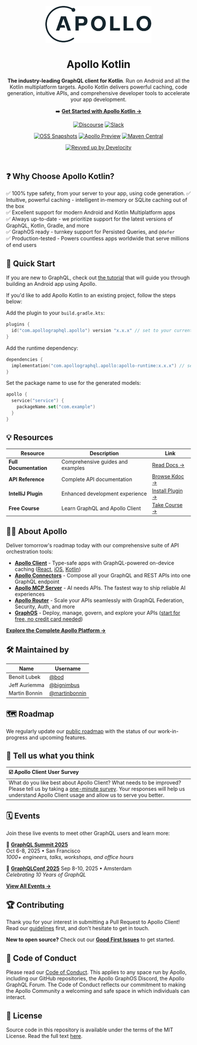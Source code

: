 <header>
  <div align="center">
    <a href="https://www.apollographql.com?utm_medium=github&utm_source=apollographql_apollo-kotlin&utm_campaign=readme"><img src="https://raw.githubusercontent.com/apollographql/apollo-client-devtools/main/assets/apollo-wordmark.svg" height="100" alt="Apollo Logo"></a>
  </div>
  <h1 align="center">Apollo Kotlin</h1>
 
**The industry-leading GraphQL client for Kotlin**. Run on Android and all the Kotlin multiplatform targets. Apollo Kotlin delivers powerful caching, code generation, intuitive APIs, and comprehensive developer tools to accelerate your app development.

➡️ [**Get Started with Apollo Kotlin →**](https://www.apollographql.com/docs/kotlin?utm_source=github&utm_medium=apollographql_apollo-kotlin&utm_campaign=readme)

  <div align="center">

[![Discourse](https://img.shields.io/discourse/topics?label=Discourse&server=https%3A%2F%2Fcommunity.apollographql.com&logo=discourse&color=467B95&style=flat-square)](http://community.apollographql.com/new-topic?category=Help&tags=mobile,client)
[![Slack](https://img.shields.io/static/v1?label=kotlinlang&message=apollo-kotlin&color=A97BFF&logo=slack&style=flat-square)](https://app.slack.com/client/T09229ZC6/C01A6KM1SBZ)

[![OSS Snapshots](https://img.shields.io/maven-metadata/v?metadataUrl=https%3A%2F%2Fs01.oss.sonatype.org%2Fcontent%2Frepositories%2Fsnapshots%2Fcom%2Fapollographql%2Fapollo%2Fapollo-api-jvm%2Fmaven-metadata.xml&style=flat-square&label=oss-snapshots&color=%2315252D
)](https://s01.oss.sonatype.org/content/repositories/snapshots/com/apollographql/apollo/)
[![Apollo Preview](https://img.shields.io/maven-metadata/v?metadataUrl=https%3A%2F%2Fstorage.googleapis.com%2Fapollo-previews%2Fm2%2Fcom%2Fapollographql%2Fapollo%2Fapollo-api-jvm%2Fmaven-metadata.xml&style=flat-square&label=apollo-previews&color=%23365E72)](https://storage.googleapis.com/apollo-previews/)
[![Maven Central](https://img.shields.io/maven-metadata/v?metadataUrl=https%3A%2F%2Frepo1.maven.org%2Fmaven2%2Fcom%2Fapollographql%2Fapollo%2Fapollo-api-jvm%2Fmaven-metadata.xml&style=flat-square&label=maven-central&color=%235C96B2
)](https://central.sonatype.com/namespace/com.apollographql.apollo)

[![Revved up by Develocity](https://img.shields.io/badge/Revved%20up%20by-Develocity-06A0CE?logo=Gradle&labelColor=02303A&style=flat-square)](https://ge.apollographql.com/scans)

  </div>
</header>


## ❓ Why Choose Apollo Kotlin?

 ✅ 100% type safety, from your server to your app, using code generation.
 ✅ Intuitive, powerful caching - intelligent in-memory or SQLite caching out of the box<br>
 ✅ Excellent support for modern Android and Kotlin Multiplatform apps<br>
 ✅ Always up-to-date - we prioritize support for the latest versions of GraphQL, Kotlin, Gradle, and more<br>
 ✅ GraphOS ready - turnkey support for Persisted Queries, and `@defer`<br>
 ✅ Production-tested - Powers countless apps worldwide that serve millions of end users<br>

 ## 🚀 Quick Start
 
If you are new to GraphQL, check out [the tutorial](https://www.apollographql.com/tutorials/apollo-kotlin-android-part1) that will guide you through building an Android app using Apollo.

If you'd like to add Apollo Kotlin to an existing project, follow the steps below:

Add the plugin to your `build.gradle.kts`:

```kotlin
plugins {
  id("com.apollographql.apollo") version "x.x.x" // set to your current version
}
```

Add the runtime dependency:

```kotlin
dependencies {
  implementation("com.apollographql.apollo:apollo-runtime:x.x.x") // set to your current version
}
```

Set the package name to use for the generated models:

```kotlin
apollo {
  service("service") {
    packageName.set("com.example")
  }
}
```

## 💡 Resources

| Resource | Description | Link |
| ----- | ----- | ----- |
| **Full Documentation** | Comprehensive guides and examples | [Read Docs →](https://www.apollographql.com/docs/kotlin?utm_source=github&utm_medium=apollographql_apollo-kotlin&utm_campaign=readme) |
| **API Reference** | Complete API documentation | [Browse Kdoc →](https://apollographql.github.io/apollo-kotlin/kdoc/older/4.2.0/index.html?utm_source=github&utm_medium=apollographql_apollo-kotlin&utm_campaign=readme) |
| **IntelliJ Plugin** | Enhanced development experience | [Install Plugin →](https://plugins.jetbrains.com/plugin/20645-apollo-graphql) |
| **Free Course** | Learn GraphQL and Apollo Client | [Take Course →](https://www.apollographql.com/tutorials/apollo-kotlin-android-part1?utm_source=github&utm_medium=apollographql_apollo-kotlin&utm_campaign=readme) |

## 🧑‍🚀 About Apollo 

Deliver tomorrow's roadmap today with our comprehensive suite of API orchestration tools:

* [**Apollo Client**](https://www.apollographql.com/docs/react?utm_source=github&utm_medium=apollographql_apollo-kotlin&utm_campaign=readme) \- Type-safe apps with GraphQL-powered on-device caching ([React](https://www.apollographql.com/docs/react?utm_medium=github&utm_source=apollographql_apollo-kotlin&utm_campaign=readme), [iOS](https://www.apollographql.com/docs/ios?utm_medium=github&utm_source=apollographql_apollo-kotlin&utm_campaign=readme), [Kotlin](https://www.apollographql.com/docs/kotlin?utm_medium=github&utm_source=apollographql_apollo-kotlin&utm_campaign=readme))  
* [**Apollo Connectors**](https://www.apollographql.com/connectors?utm_source=github&utm_medium=apollographql_apollo-kotlin&utm_campaign=readme) \- Compose all your GraphQL and REST APIs into one GraphQL endpoint  
* [**Apollo MCP Server**](https://www.apollographql.com/ai?utm_source=github&utm_medium=apollographql_apollo-kotlin&utm_campaign=readme) \- AI needs APIs. The fastest way to ship reliable AI experiences  
* [**Apollo Router**](https://www.apollographql.com/docs/router?utm_source=github&utm_medium=apollographql_apollo-kotlin&utm_campaign=readme) \- Scale your APIs seamlessly with GraphQL Federation, Security, Auth, and more  
* [**GraphOS**](https://www.apollographql.com/graphos?utm_source=github&utm_medium=apollographql_apollo-kotlin&utm_campaign=readme) \- Deploy, manage, govern, and explore your APIs ([start for free, no credit card needed](https://www.apollographql.com/pricing?utm_medium=github&utm_source=apollographql_apollo-kotlin&utm_campaign=readme))

[**Explore the Complete Apollo Platform →**](https://www.apollographql.com/?utm_source=github&utm_medium=apollographql-_apollo-kotlin&utm_campaign=readme)

## 🛠️ Maintained by

|Name|Username|
|---|---|
|Benoit Lubek|[@bod](https://github.com/bod)|
|Jeff Auriemma|[@bignimbus](https://github.com/bignimbus)|
|Martin Bonnin|[@martinbonnin](https://github.com/martinbonnin)|

## 🗺️ Roadmap

We regularly update our [public roadmap](https://github.com/apollographql/apollo-kotlin/blob/main/ROADMAP.md) with the status of our work-in-progress and upcoming features.

## 📣 Tell us what you think

| ☑️  Apollo Client User Survey |
| :----- |
| What do you like best about Apollo Client? What needs to be improved? Please tell us by taking a [one-minute survey](https://docs.google.com/forms/d/e/1FAIpQLSczNDXfJne3ZUOXjk9Ursm9JYvhTh1_nFTDfdq3XBAFWCzplQ/viewform?usp=pp_url&entry.1170701325=Apollo+Kotlin&entry.204965213=Readme). Your responses will help us understand Apollo Client usage and allow us to serve you better. |

## 🗓️ Events

Join these live events to meet other GraphQL users and learn more: 

🎪 [**GraphQL Summit 2025**](https://summit.graphql.com?utm_source=github&utm_medium=apollographql_apollo-kotlin&utm_campaign=readme)  
 Oct 6-8, 2025 • San Francisco  
 *1000+ engineers, talks, workshops, and office hours*

🌟 [**GraphQLConf 2025**](https://graphql.org/conf/2025)
 Sep 8-10, 2025 • Amsterdam  
 *Celebrating 10 Years of GraphQL*

[**View All Events →**](https://www.apollographql.com/events?utm_source=github&utm_medium=apollographql_apollo-kotlin&utm_campaign=readme)

## 🏆 Contributing

Thank you for your interest in submitting a Pull Request to Apollo Client!  Read our [guidelines](https://github.com/apollographql/apollo-kotlin/blob/main/CONTRIBUTING.md) first, and don't hesitate to get in touch.

**New to open source?** Check out our [**Good First Issues**](https://github.com/apollographql/apollo-kotlin/issues?q=is%3Aopen%20label%3A%22%3Abooks%3A%20good-first-issue%22) to get started.

## 🤝 Code of Conduct

Please read our [Code of Conduct](https://community.apollographql.com/faq). This applies to any space run by Apollo, including our GitHub repositories, the Apollo GraphOS Discord, the Apollo GraphQL Forum. The Code of Conduct reflects our commitment to making the Apollo Community a welcoming and safe space in which individuals can interact.

## 🪪 License

Source code in this repository is available under the terms of the MIT License.  Read the full text [here](https://github.com/apollographql/apollo-kotlin/blob/main/LICENSE).
